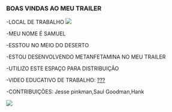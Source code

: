  ### BOAS VINDAS AO MEU TRAILER

-LOCAL DE TRABALHO
![](https://blogger.googleusercontent.com/img/b/R29vZ2xl/AVvXsEg0tGBgijFrY4kclvTbqiyZ86q0pePmh6yBTmpuVpoGBwOK7s6OL3yjNvk7nc_428ljIx65aBVftedLIa8dkJ3cSaOQAx7GCg_Fn54WZXnYXq6nZdzA4QRyaS9WH3Wl85ZIF6QHAS_FBLajgPUw4cCfwGMDX89BZTJBvUy62_1KnuDSU1rLyP7oQOZM/s1400/Breaking-Bad-RV.jpg)


-MEU NOME É SAMUEL

-ESSTOU NO MEIO DO DESERTO

-ESTOU DESENVOLVENDO METANFETAMINA NO MEU TRAILER

-UTILIZO ESTE ESPAÇO PARA DISTRIBUIÇÃO

-VIDEO EDUCATIVO DE TRABALHO: [???](https://youtu.be/8ot-arJwvCA?si=8B9R3WkRzzUye2K0)

-CONTRIBUIÇÕES: Jesse pinkman,Saul Goodman,Hank

![](https://media1.tenor.com/m/cDl7v8avyC0AAAAd/breaking-bad-walter-white.gif)
